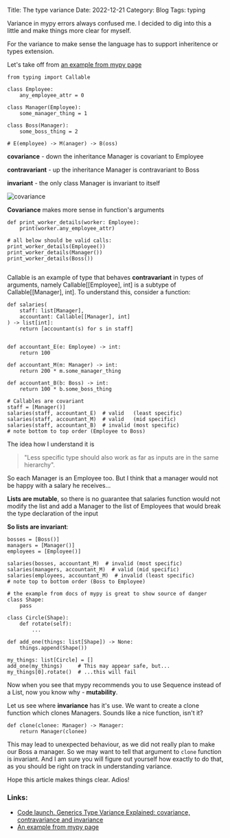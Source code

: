 Title: The type variance
Date: 2022-12-21
Category: Blog
Tags: typing

Variance in mypy errors always confused me. I decided to dig into this a little and make things more clear for myself.

For the variance to make sense the language has to support inheritence or types extension.

Let's take off from [an example from mypy page](https://mypy.readthedocs.io/en/stable/generics.html?highlight=variance#variance-of-generic-types)


``` python3
from typing import Callable

class Employee:
    any_employee_attr = 0

class Manager(Employee):
    some_manager_thing = 1

class Boss(Manager):
    some_boss_thing = 2

# E(employee) -> M(anager) -> B(oss)
```


**covariance** - down the inheritance
  Manager is covariant to Employee

**contravariant** - up the inheritance
  Manager is contravariant to Boss

**invariant** - the only class
  Manager is invariant to itself

![covariance](/images/variance.png)

**Covariance** makes more sense in function's arguments

``` python3
def print_worker_details(worker: Employee):
    print(worker.any_employee_attr)

# all below should be valid calls:
print_worker_details(Employee())
print_worker_details(Manager())
print_worker_details(Boss())


```


Callable is an example of type that behaves **contravariant**
 in types of arguments, namely Callable[[Employee], int] is a subtype of Callable[[Manager], int]. 
To understand this, consider a function:


``` python3
def salaries(
    staff: list[Manager],
    accountant: Callable[[Manager], int]
) -> list[int]:
    return [accountant(s) for s in staff]


def accountant_E(e: Employee) -> int:
    return 100

def accountant_M(m: Manager) -> int:
    return 200 * m.some_manager_thing

def accountant_B(b: Boss) -> int:
    return 100 * b.some_boss_thing

# Callables are covariant
staff = [Manager()]
salaries(staff, accountant_E)  # valid   (least specific)
salaries(staff, accountant_M)  # valid   (mid specific)
salaries(staff, accountant_B)  # invalid (most specific)
# note bottom to top order (Employee to Boss)
```

The idea how I understand it is 
> "Less specific type should also work as far as inputs are in the same hierarchy".

So each Manager is an Employee too.
But I think that a manager would not be happy with a salary he receives...



**Lists are mutable**, 
so there is no guarantee that salaries function
would not modify the list and add a Manager to the list of Employees
that would break the type declaration of the input

**So lists are invariant**:


```python3
bosses = [Boss()]
managers = [Manager()]
employees = [Employee()]

salaries(bosses, accountant_M)  # invalid (most specific)
salaries(managers, accountant_M)  # valid (mid specific)
salaries(employees, accountant_M)  # invalid (least specific)
# note top to bottom order (Boss to Employee)

# the example from docs of mypy is great to show source of danger
class Shape:
    pass

class Circle(Shape):
    def rotate(self):
        ...

def add_one(things: list[Shape]) -> None:
    things.append(Shape())

my_things: list[Circle] = []
add_one(my_things)     # This may appear safe, but...
my_things[0].rotate()  # ...this will fail
```

Now when you see that mypy recommends you to use Sequence instead of a List, now you know why - **mutability**.

Let us see where **invariance** has it's use.
We want to create a clone function which clones Managers.
Sounds like a nice function, isn't it?
``` python3
def clone(clonee: Manager) -> Manager:
    return Manager(clonee)
```
This may lead to unexpected behaviour, as we did not really plan to make our Boss a manager. So we may want to tell that argument to `clone` function is invariant. 
And I am sure you will figure out yourself how exactly to do that, as you should be right on track in understanding variance.


Hope this article makes things clear. 
Adios!

### Links:

- [Code launch. Generics Type Variance Explained: covariance, contravariance and invariance](https://www.youtube.com/watch?v=sqCDZmN_zBw&list=WL&index=2) 
- [An example from mypy page](https://mypy.readthedocs.io/en/stable/generics.html?highlight=variance#variance-of-generic-types)